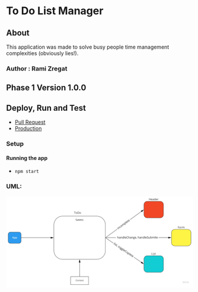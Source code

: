 # To Do List Manager

## About

This application was made to solve busy people time management complexities (obviously lies!).

### Author : Rami Zregat

## Phase 1 Version 1.0.0

## Deploy, Run and Test

- [Pull Request](https://github.com/RamiZregat/todo-app/pull/1)
- [Production](ramizregat-todo-app.netlify.app/)

### Setup

#### Running the app

- `npm start`

### UML:

![uml](./img/Context-API.jpg)